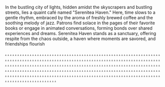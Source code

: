 In the bustling city of lights, hidden amidst the skyscrapers and bustling streets, lies a quaint café named "Serenitea Haven." Here, time slows to a gentle rhythm, embraced by the aroma of freshly brewed coffee and the soothing melody of jazz. Patrons find solace in the pages of their favorite books or engage in animated conversations, forming bonds over shared experiences and dreams. Serenitea Haven stands as a sanctuary, offering respite from the chaos outside, a haven where moments are savored, and friendships flourish

<a href="https://jusi673.weebly.com">.</a>
<a href="https://jusi674.weebly.com">.</a>
<a href="https://jusi675.weebly.com">.</a>
<a href="https://jusi676.weebly.com">.</a>
<a href="https://jusi677.weebly.com">.</a>
<a href="https://jusi678.weebly.com">.</a>
<a href="https://jusi679.weebly.com">.</a>
<a href="https://jusi680.weebly.com">.</a>
<a href="https://juisi46.weebly.com">.</a>
<a href="https://jusi682.weebly.com">.</a>
<a href="https://jusi683.weebly.com">.</a>
<a href="https://jusi684.weebly.com">.</a>
<a href="https://jusi685.weebly.com">.</a>
<a href="https://jusi686.weebly.com">.</a>
<a href="https://jusi687.weebly.com">.</a>
<a href="https://jusi688.weebly.com">.</a>
<a href="https://jusi689.weebly.com">.</a>
<a href="https://jusi690.weebly.com">.</a>
<a href="https://jisi48.weebly.com">.</a>
<a href="https://jusi692.weebly.com">.</a>
<a href="https://jusi693.weebly.com">.</a>
<a href="https://jusi694.weebly.com">.</a>
<a href="https://jusi695.weebly.com">.</a>
<a href="https://jusi696.weebly.com">.</a>
<a href="https://jusi697.weebly.com">.</a>
<a href="https://jusi698.weebly.com">.</a>
<a href="https://jusi699.weebly.com">.</a>
<a href="https://jusi700.weebly.com">.</a>
<a href="https://jisi49.weebly.com">.</a>
<a href="https://jusi702.weebly.com">.</a>
<a href="https://jusi703.weebly.com">.</a>
<a href="https://jusi704.weebly.com">.</a>
<a href="https://jusi705.weebly.com">.</a>
<a href="https://jusi706.weebly.com">.</a>
<a href="https://jusi707.weebly.com">.</a>
<a href="https://jusi708.weebly.com">.</a>
<a href="https://jusi709.weebly.com">.</a>
<a href="https://jusi710.weebly.com">.</a>
<a href="https://jisi50.weebly.com">.</a>
<a href="https://jusi712.weebly.com">.</a>
<a href="https://jusi713.weebly.com">.</a>
<a href="https://jusi714.weebly.com">.</a>
<a href="https://jusi715.weebly.com">.</a>
<a href="https://jusi716.weebly.com">.</a>
<a href="https://jusi717.weebly.com">.</a>
<a href="https://jusi718.weebly.com">.</a>
<a href="https://jusi719.weebly.com">.</a>
<a href="https://jusi720.weebly.com">.</a>
<a href="https://jisi51.weebly.com">.</a>
<a href="https://jusi722.weebly.com">.</a>
<a href="https://jusi723.weebly.com">.</a>
<a href="https://jusi724.weebly.com">.</a>
<a href="https://jusi725.weebly.com">.</a>
<a href="https://jusi726.weebly.com">.</a>
<a href="https://jusi727.weebly.com">.</a>
<a href="https://jusi728.weebly.com">.</a>
<a href="https://jusi729.weebly.com">.</a>
<a href="https://jusi730.weebly.com">.</a>
<a href="https://jisi52.weebly.com">.</a>
<a href="https://jusi732.weebly.com">.</a>
<a href="https://jusi733.weebly.com">.</a>
<a href="https://jusi734.weebly.com">.</a>
<a href="https://jusi735.weebly.com">.</a>
<a href="https://jusi736.weebly.com">.</a>
<a href="https://jusi737.weebly.com">.</a>
<a href="https://jusi738.weebly.com">.</a>
<a href="https://jusi739.weebly.com">.</a>
<a href="https://jusi740.weebly.com">.</a>
<a href="https://jisi53.weebly.com">.</a>
<a href="https://jusi742.weebly.com">.</a>
<a href="https://jusi743.weebly.com">.</a>
<a href="https://jusi744.weebly.com">.</a>
<a href="https://jusi745.weebly.com">.</a>
<a href="https://jusi746.weebly.com">.</a>
<a href="https://jusi747.weebly.com">.</a>
<a href="https://jusi748.weebly.com">.</a>
<a href="https://jusi749.weebly.com">.</a>
<a href="https://jusi750.weebly.com">.</a>
<a href="https://jisi54.weebly.com">.</a>
<a href="https://jusi752.weebly.com">.</a>
<a href="https://jusi753.weebly.com">.</a>
<a href="https://jusi754.weebly.com">.</a>
<a href="https://jusi755.weebly.com">.</a>
<a href="https://jusi756.weebly.com">.</a>
<a href="https://jusi757.weebly.com">.</a>
<a href="https://jusi758.weebly.com">.</a>
<a href="https://jusi759.weebly.com">.</a>
<a href="https://jusi760.weebly.com">.</a>
<a href="https://jusi761.weebly.com">.</a>
<a href="https://jusi762.weebly.com">.</a>
<a href="https://jusi763.weebly.com">.</a>
<a href="https://jusi764.weebly.com">.</a>
<a href="https://jusi765.weebly.com">.</a>
<a href="https://jusi766.weebly.com">.</a>
<a href="https://jusi767.weebly.com">.</a>
<a href="https://jusi768.weebly.com">.</a>
<a href="https://jusi769.weebly.com">.</a>
<a href="https://jisi55.weebly.com">.</a>
<a href="https://jisi56.weebly.com">.</a>
<a href="https://jusi772.weebly.com">.</a>
<a href="https://jusi773.weebly.com">.</a>
<a href="https://jusi774.weebly.com">.</a>
<a href="https://jusi775.weebly.com">.</a>
<a href="https://jusi776.weebly.com">.</a>
<a href="https://jusi777.weebly.com">.</a>
<a href="https://jusi778.weebly.com">.</a>
<a href="https://jusi779.weebly.com">.</a>
<a href="https://jusi780.weebly.com">.</a>
<a href="https://jisi57.weebly.com">.</a>
<a href="https://jusi782.weebly.com">.</a>
<a href="https://jusi783.weebly.com">.</a>
<a href="https://jusi784.weebly.com">.</a>
<a href="https://jusi785.weebly.com">.</a>
<a href="https://jusi786.weebly.com">.</a>
<a href="https://jusi787.weebly.com">.</a>
<a href="https://jusi788.weebly.com">.</a>
<a href="https://jusi789.weebly.com">.</a>
<a href="https://jusi790.weebly.com">.</a>
<a href="https://jisi58.weebly.com">.</a>
<a href="https://jusi792.weebly.com">.</a>
<a href="https://jusi793.weebly.com">.</a>
<a href="https://jusi794.weebly.com">.</a>
<a href="https://jusi795.weebly.com">.</a>
<a href="https://jusi796.weebly.com">.</a>
<a href="https://jusi797.weebly.com">.</a>
<a href="https://jusi798.weebly.com">.</a>
<a href="https://jusi799.weebly.com">.</a>
<a href="https://jusi800.weebly.com">.</a>
<a href="https://jisi59.weebly.com">.</a>
<a href="https://jusi802.weebly.com">.</a>
<a href="https://jusi803.weebly.com">.</a>
<a href="https://jusi804.weebly.com">.</a>
<a href="https://jusi805.weebly.com">.</a>
<a href="https://jusi806.weebly.com">.</a>
<a href="https://jusi807.weebly.com">.</a>
<a href="https://jusi808.weebly.com">.</a>
<a href="https://jusi809.weebly.com">.</a>
<a href="https://jusi810.weebly.com">.</a>
<a href="https://jisi60.weebly.com">.</a>
<a href="https://jusi812.weebly.com">.</a>
<a href="https://jusi813.weebly.com">.</a>
<a href="https://jusi814.weebly.com">.</a>
<a href="https://jusi815.weebly.com">.</a>
<a href="https://jusi816.weebly.com">.</a>
<a href="https://jus817.weebly.com">.</a>
<a href="https://jui818.weebly.com">.</a>
<a href="https://realestate690.weebly.com">.</a>
<a href="https://jusi820.weebly.com">.</a>
<a href="https://jusi821.weebly.com">.</a>
<a href="https://jusi822.weebly.com">.</a>
<a href="https://jusi823.weebly.com">.</a>
<a href="https://jusi824.weebly.com">.</a>
<a href="https://jusi825.weebly.com">.</a>
<a href="https://jusi826.weebly.com">.</a>
<a href="https://jusi827.weebly.com">.</a>
<a href="https://jusi828.weebly.com">.</a>
<a href="https://jusi829.weebly.com">.</a>
<a href="https://jisi70.weebly.com">.</a>
<a href="https://jusi831.weebly.com">.</a>
<a href="https://jusi832.weebly.com">.</a>
<a href="https://jusi833.weebly.com">.</a>
<a href="https://jusi834.weebly.com">.</a>
<a href="https://jusi835.weebly.com">.</a>
<a href="https://jusi836.weebly.com">.</a>
<a href="https://jusi837.weebly.com">.</a>
<a href="https://jusi838.weebly.com">.</a>
<a href="https://jusi839.weebly.com">.</a>
<a href="https://jisi71.weebly.com">.</a>
<a href="https://jusi841.weebly.com">.</a>
<a href="https://jusi842.weebly.com">.</a>
<a href="https://jusi843.weebly.com">.</a>
<a href="https://jusi844.weebly.com">.</a>
<a href="https://jusi845.weebly.com">.</a>
<a href="https://jusi846.weebly.com">.</a>
<a href="https://jusi847.weebly.com">.</a>
<a href="https://jusi848.weebly.com">.</a>
<a href="https://jusi849.weebly.com">.</a>
<a href="https://jisi72.weebly.com">.</a>
<a href="https://jusi851.weebly.com">.</a>
<a href="https://jusi852.weebly.com">.</a>
<a href="https://jusi853.weebly.com">.</a>
<a href="https://jusi854.weebly.com">.</a>
<a href="https://jusi855.weebly.com">.</a>
<a href="https://jusi856.weebly.com">.</a>
<a href="https://jusi857.weebly.com">.</a>
<a href="https://jusi858.weebly.com">.</a>
<a href="https://jusi859.weebly.com">.</a>
<a href="https://jisi73.weebly.com">.</a>
<a href="https://jusi861.weebly.com">.</a>
<a href="https://jusi862.weebly.com">.</a>
<a href="https://jusi863.weebly.com">.</a>
<a href="https://jusi864.weebly.com">.</a>
<a href="https://jusi865.weebly.com">.</a>
<a href="https://jusi866.weebly.com">.</a>
<a href="https://jusi867.weebly.com">.</a>
<a href="https://jusi868.weebly.com">.</a>
<a href="https://jusi869.weebly.com">.</a>
<a href="https://jisi74.weebly.com">.</a>
<a href="https://jusi871.weebly.com">.</a>
<a href="https://jsi872.weebly.com">.</a>
<a href="https://jusi873.weebly.com">.</a>
<a href="https://jusi874.weebly.com">.</a>
<a href="https://jusi875.weebly.com">.</a>
<a href="https://jusi876.weebly.com">.</a>
<a href="https://jusi877.weebly.com">.</a>
<a href="https://jusi878.weebly.com">.</a>
<a href="https://jusi879.weebly.com">.</a>
<a href="https://jisi75.weebly.com">.</a>
<a href="https://jusi881.weebly.com">.</a>
<a href="https://jusi882.weebly.com">.</a>
<a href="https://jusi883.weebly.com">.</a>
<a href="https://jusi884.weebly.com">.</a>
<a href="https://jusi885.weebly.com">.</a>
<a href="https://jusi886.weebly.com">.</a>
<a href="https://jusi887.weebly.com">.</a>
<a href="https://jusi888.weebly.com">.</a>
<a href="https://jusi889.weebly.com">.</a>
<a href="https://jisi76.weebly.com">.</a>
<a href="https://jusi891.weebly.com">.</a>
<a href="https://jusi892.weebly.com">.</a>
<a href="https://jusi893.weebly.com">.</a>
<a href="https://jusi894.weebly.com">.</a>
<a href="https://jusi895.weebly.com">.</a>
<a href="https://jusi896.weebly.com">.</a>
<a href="https://jusi897.weebly.com">.</a>
<a href="https://jusi898.weebly.com">.</a>
<a href="https://jusi899.weebly.com">.</a>
<a href="https://jusi900.weebly.com">.</a>
<a href="https://jusi901.weebly.com">.</a>
<a href="https://jusi902.weebly.com">.</a>
<a href="https://jusi903.weebly.com">.</a>
<a href="https://jusi904.weebly.com">.</a>
<a href="https://jusi905.weebly.com">.</a>
<a href="https://jusi906.weebly.com">.</a>
<a href="https://jusi907.weebly.com">.</a>
<a href="https://jusi908.weebly.com">.</a>
<a href="https://jisi77.weebly.com">.</a>
<a href="https://jisi79.weebly.com">.</a>
<a href="https://jusi911.weebly.com">.</a>
<a href="https://jusi912.weebly.com">.</a>
<a href="https://jusi913.weebly.com">.</a>
<a href="https://jusi914.weebly.com">.</a>
<a href="https://jusi915.weebly.com">.</a>
<a href="https://jusi916.weebly.com">.</a>
<a href="https://jusi917.weebly.com">.</a>
<a href="https://jusi918.weebly.com">.</a>
<a href="https://jusi919.weebly.com">.</a>
<a href="https://jisi81.weebly.com">.</a>
<a href="https://jusi921.weebly.com">.</a>
<a href="https://jusi922.weebly.com">.</a>
<a href="https://jusi923.weebly.com">.</a>
<a href="https://jusi924.weebly.com">.</a>
<a href="https://jusi925.weebly.com">.</a>
<a href="https://jusi926.weebly.com">.</a>
<a href="https://jusi927.weebly.com">.</a>
<a href="https://jusi928.weebly.com">.</a>
<a href="https://jusi929.weebly.com">.</a>
<a href="https://jisi82.weebly.com">.</a>
<a href="https://jusi931.weebly.com">.</a>
<a href="https://jusi932.weebly.com">.</a>
<a href="https://jusi933.weebly.com">.</a>
<a href="https://jusi934.weebly.com">.</a>
<a href="https://jusi935.weebly.com">.</a>
<a href="https://jusi936.weebly.com">.</a>
<a href="https://jusi937.weebly.com">.</a>
<a href="https://jusi938.weebly.com">.</a>
<a href="https://jusi939.weebly.com">.</a>
<a href="https://jisi83.weebly.com">.</a>
<a href="https://jusi941.weebly.com">.</a>
<a href="https://jusi942.weebly.com">.</a>
<a href="https://jusi943.weebly.com">.</a>
<a href="https://jusi944.weebly.com">.</a>
<a href="https://jusi945.weebly.com">.</a>
<a href="https://jusi946.weebly.com">.</a>
<a href="https://jusi947.weebly.com">.</a>
<a href="https://jusi948.weebly.com">.</a>
<a href="https://jusi949.weebly.com">.</a>
<a href="https://jisi84.weebly.com">.</a>
<a href="https://jusi951.weebly.com">.</a>
<a href="https://jusi952.weebly.com">.</a>
<a href="https://jusi953.weebly.com">.</a>
<a href="https://jusi954.weebly.com">.</a>
<a href="https://jusi955.weebly.com">.</a>
<a href="https://jusi956.weebly.com">.</a>
<a href="https://jusi957.weebly.com">.</a>
<a href="https://jusi958.weebly.com">.</a>
<a href="https://jusi959.weebly.com">.</a>
<a href="https://jisi85.weebly.com">.</a>
<a href="https://jusi961.weebly.com">.</a>
<a href="https://jusi962.weebly.com">.</a>
<a href="https://jusi963.weebly.com">.</a>
<a href="https://jusi964.weebly.com">.</a>
<a href="https://jusi965.weebly.com">.</a>
<a href="https://jusi966.weebly.com">.</a>
<a href="https://jusi967.weebly.com">.</a>
<a href="https://jusi968.weebly.com">.</a>
<a href="https://jusi969.weebly.com">.</a>
<a href="https://jisi86.weebly.com">.</a>
<a href="https://jusi971.weebly.com">.</a>
<a href="https://jusi972.weebly.com">.</a>
<a href="https://jusi973.weebly.com">.</a>
<a href="https://jusi974.weebly.com">.</a>
<a href="https://jusi975.weebly.com">.</a>
<a href="https://jusi976.weebly.com">.</a>
<a href="https://jusi977.weebly.com">.</a>
<a href="https://jusi978.weebly.com">.</a>
<a href="https://jusi979.weebly.com">.</a>
<a href="https://jisi87.weebly.com">.</a>
<a href="https://jusi981.weebly.com">.</a>
<a href="https://jusi982.weebly.com">.</a>
<a href="https://jusi983.weebly.com">.</a>
<a href="https://jusi984.weebly.com">.</a>
<a href="https://jusi985.weebly.com">.</a>
<a href="https://jusi987.weebly.com">.</a>
<a href="https://jusi988.weebly.com">.</a>
<a href="https://jusi989.weebly.com">.</a>
<a href="https://jisi88.weebly.com">.</a>
<a href="https://jusi991.weebly.com">.</a>
<a href="https://jusi992.weebly.com">.</a>
<a href="https://jusi993.weebly.com">.</a>
<a href="https://jusi994.weebly.com">.</a>
<a href="https://jusi995.weebly.com">.</a>
<a href="https://jusi996.weebly.com">.</a>
<a href="https://jusi997.weebly.com">.</a>
<a href="https://jusi998.weebly.com">.</a>
<a href="https://jusi999.weebly.com">.</a>
<a href="https://jisi89.weebly.com">.</a>
<a href="https://jusi1001.weebly.com">.</a>
<a href="https://jusi1002.weebly.com">.</a>
<a href="https://jusi1003.weebly.com">.</a>
<a href="https://jusi1004.weebly.com">.</a>
<a href="https://jusi1005.weebly.com">.</a>
<a href="https://jusi1006.weebly.com">.</a>
<a href="https://jusi1007.weebly.com">.</a>
<a href="https://jusi1008.weebly.com">.</a>
<a href="https://jusi1009.weebly.com">.</a>
